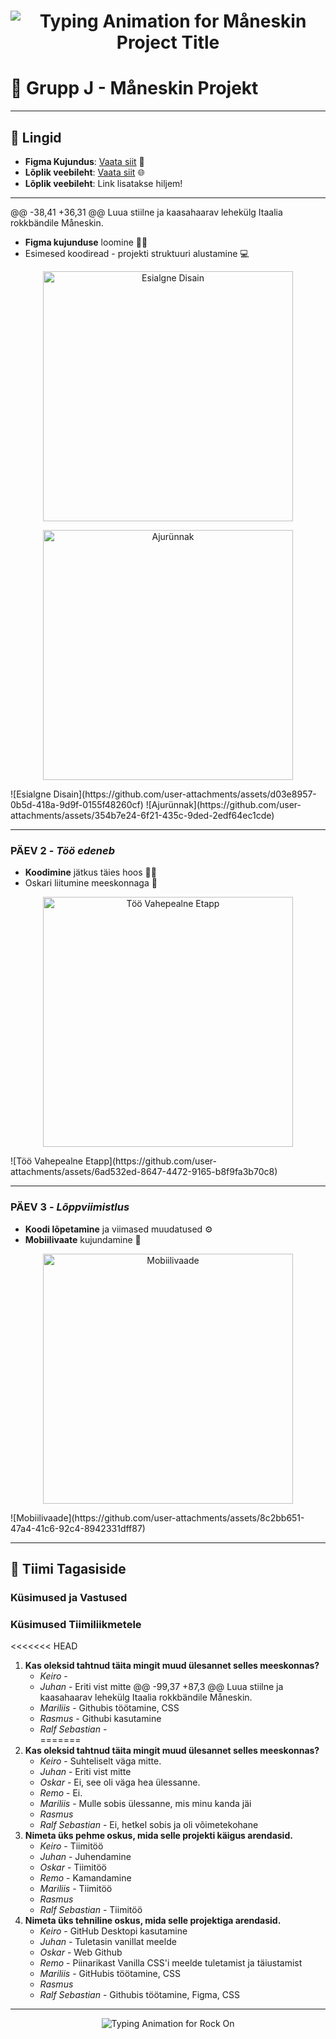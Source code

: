 <h1 align="center">
  <img src="https://readme-typing-svg.herokuapp.com?font=Fira+Code&size=32&pause=500&color=FFFFFF&center=true&vCenter=true&width=1000&height=60&lines=🎸+Grupp+J+-+Måneskin+Projekt+🎸;Stiilne+veebileht+Måneskin'ile;Projekti+autoriks+Grupp+J" alt="Typing Animation for Måneskin Project Title" />
</h1>

# 🎸 Grupp J - Måneskin Projekt
---

## 📌 Lingid

- **Figma Kujundus**: [Vaata siit](https://www.figma.com/design/nTpcvD8kkP8YWahdq5S2g3/Maneskin-projekt?node-id=0-1&node-type=canvas&t=NFPyMzPo9kbTipr7-0) 🎨
- **Lõplik veebileht**: [Vaata siit](https://maneskin.tak23tammela.itmajakas.ee/homepage.html) 🌐
- **Lõplik veebileht**: Link lisatakse hiljem!

---

@@ -38,41 +36,31 @@ Luua stiilne ja kaasahaarav lehekülg Itaalia rokkbändile Måneskin.
- **Figma kujunduse** loomine 👨‍🎨
- Esimesed koodiread - projekti struktuuri alustamine 💻

<p align="center">
  <img src="https://github.com/user-attachments/assets/d03e8957-0b5d-418a-9d9f-0155f48260cf" alt="Esialgne Disain" width="400">
</p>
<p align="center">
  <img src="https://github.com/user-attachments/assets/354b7e24-6f21-435c-9ded-2edf64ec1cde" alt="Ajurünnak" width="400">
</p>
![Esialgne Disain](https://github.com/user-attachments/assets/d03e8957-0b5d-418a-9d9f-0155f48260cf)
![Ajurünnak](https://github.com/user-attachments/assets/354b7e24-6f21-435c-9ded-2edf64ec1cde)

---

### PÄEV 2 - *Töö edeneb*
- **Koodimine** jätkus täies hoos 👨‍💻
- Oskari liitumine meeskonnaga 🎉

<p align="center">
  <img src="https://github.com/user-attachments/assets/6ad532ed-8647-4472-9165-b8f9fa3b70c8" alt="Töö Vahepealne Etapp" width="400">
</p>
![Töö Vahepealne Etapp](https://github.com/user-attachments/assets/6ad532ed-8647-4472-9165-b8f9fa3b70c8)

---

### PÄEV 3 - *Lõppviimistlus*
- **Koodi lõpetamine** ja viimased muudatused ⚙️
- **Mobiilivaate** kujundamine 📱

<p align="center">
  <img src="https://github.com/user-attachments/assets/8c2bb651-47a4-41c6-92c4-8942331dff87" alt="Mobiilivaade" width="400">
</p>
![Mobiilivaade](https://github.com/user-attachments/assets/8c2bb651-47a4-41c6-92c4-8942331dff87)

---

## 💬 Tiimi Tagasiside

### Küsimused ja Vastused
### Küsimused Tiimiliikmetele

<<<<<<< HEAD
1. **Kas oleksid tahtnud täita mingit muud ülesannet selles meeskonnas?**  
   - *Keiro* -  
   - *Juhan* -  Eriti vist mitte
@@ -99,37 +87,3 @@ Luua stiilne ja kaasahaarav lehekülg Itaalia rokkbändile Måneskin.
   - *Mariliis* -  Githubis töötamine, CSS
   - *Rasmus* -  Githubi kasutamine
   - *Ralf Sebastian* -  
=======
1. **Kas oleksid tahtnud täita mingit muud ülesannet selles meeskonnas?**
   - *Keiro* - Suhteliselt väga mitte.
   - *Juhan* - Eriti vist mitte  
   - *Oskar* - Ei, see oli väga hea ülessanne.
   - *Remo* - Ei.
   - *Mariliis* - Mulle sobis ülessanne, mis minu kanda jäi  
   - *Rasmus*  
   - *Ralf Sebastian* - Ei, hetkel sobis ja oli võimetekohane
2. **Nimeta üks pehme oskus, mida selle projekti käigus arendasid.**
   - *Keiro* - Tiimitöö
   - *Juhan* - Juhendamine  
   - *Oskar* - Tiimitöö
   - *Remo* - Kamandamine
   - *Mariliis* - Tiimitöö  
   - *Rasmus*  
   - *Ralf Sebastian* - Tiimitöö
3. **Nimeta üks tehniline oskus, mida selle projektiga arendasid.**
   - *Keiro* - GitHub Desktopi kasutamine
   - *Juhan* - Tuletasin vanillat meelde  
   - *Oskar* - Web Github
   - *Remo* - Piinarikast Vanilla CSS'i meelde tuletamist ja täiustamist
   - *Mariliis* - GitHubis töötamine, CSS  
   - *Rasmus*  
   - *Ralf Sebastian* - Githubis töötamine, Figma, CSS
---
<p align="center">
  <img src="https://readme-typing-svg.herokuapp.com?font=Fira+Code&size=24&pause=500&color=FFFFFF&center=true&vCenter=true&width=600&height=40&lines=🌟+Rocki+koos+Måneskin'iga!+🌟" alt="Typing Animation for Rock On" />
</p>

